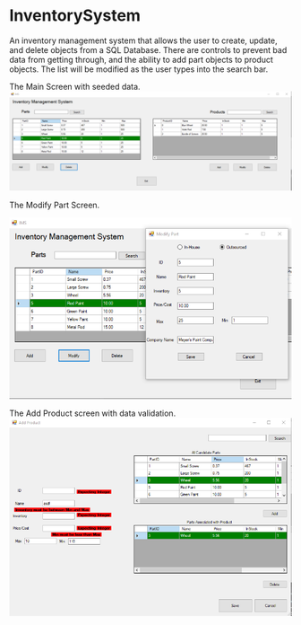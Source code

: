 # InventorySystem

An inventory management system that allows the user to create, update, and delete objects from a SQL Database. There are controls to prevent bad data from getting through, and the ability to add part objects to product objects. The list will be modified as the user types into the search bar.



The Main Screen with seeded data.
![](/InventorySystem/MainScreen.png)


The Modify Part Screen.

![](/InventorySystem/ModifyScreen.png)

The Add Product screen with data validation.
![](/InventorySystem/AddProductScreen_WithValidation.png)

